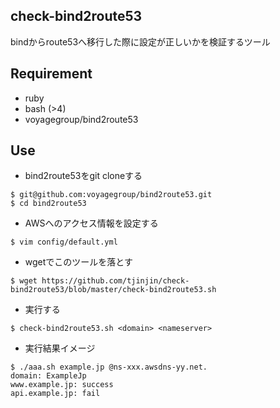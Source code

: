## check-bind2route53

bindからroute53へ移行した際に設定が正しいかを検証するツール

## Requirement
* ruby
* bash (>4)
* voyagegroup/bind2route53

## Use
* bind2route53をgit cloneする

```
$ git@github.com:voyagegroup/bind2route53.git
$ cd bind2route53
```

* AWSへのアクセス情報を設定する

```
$ vim config/default.yml
```

* wgetでこのツールを落とす

```
$ wget https://github.com/tjinjin/check-bind2route53/blob/master/check-bind2route53.sh
```

* 実行する

```
$ check-bind2route53.sh <domain> <nameserver>
```

* 実行結果イメージ
```
$ ./aaa.sh example.jp @ns-xxx.awsdns-yy.net.
domain: ExampleJp
www.example.jp: success
api.example.jp: fail
```
